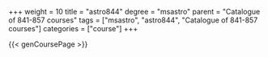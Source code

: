 +++
weight = 10
title = "astro844"
degree = "msastro"
parent = "Catalogue of 841-857 courses"
tags = ["msastro", "astro844", "Catalogue of 841-857 courses"]
categories = ["course"]
+++

{{< genCoursePage >}}
